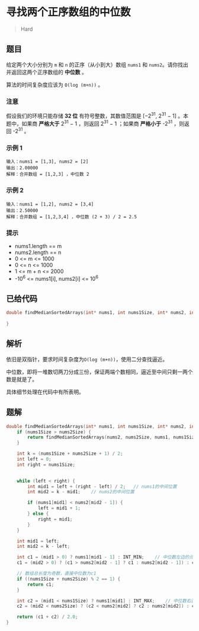 # 寻找两个正序数组的中位数

> Hard

## 题目

给定两个大小分别为 `m` 和 `n` 的正序（从小到大）数组 `nums1` 和 `nums2`。请你找出并返回这两个正序数组的 **中位数** 。

算法的时间复杂度应该为 `O(log (m+n))` 。

### 注意

假设我们的环境只能存储 **32 位** 有符号整数，其数值范围是 [−2<sup>31</sup>,  2<sup>31</sup> − 1] 。本题中，如果商 **严格大于** 2<sup>31</sup> − 1 ，则返回 2<sup>31</sup> − 1 ；如果商 **严格小于** -2<sup>31</sup> ，则返回 -2<sup>31</sup> 。

### 示例 1

```
输入：nums1 = [1,3], nums2 = [2]
输出：2.00000
解释：合并数组 = [1,2,3] ，中位数 2
```

### 示例 2

```
输入：nums1 = [1,2], nums2 = [3,4]
输出：2.50000
解释：合并数组 = [1,2,3,4] ，中位数 (2 + 3) / 2 = 2.5
```

### 提示

- nums1.length == m
- nums2.length == n
- 0 <= m <= 1000
- 0 <= n <= 1000
- 1 <= m + n <= 2000
- -10<sup>6</sup> <= nums1[i], nums2[i] <= 10<sup>6</sup>

## 已给代码

```c
double findMedianSortedArrays(int* nums1, int nums1Size, int* nums2, int nums2Size) {
    
}
```

## 解析

依旧是双指针，要求时间复杂度为`O(log (m+n))`，使用二分查找逼近。

中位数，即将一堆数切两刀分成三份，保证两端个数相同，逼近至中间只剩一两个数是就是了。

具体细节处理在代码中有所表明。

## 题解

```c
double findMedianSortedArrays(int* nums1, int nums1Size, int* nums2, int nums2Size) {
    if (nums1Size > nums2Size) {
        return findMedianSortedArrays(nums2, nums2Size, nums1, nums1Size);
    }

    int k = (nums1Size + nums2Size + 1) / 2;
    int left = 0;
    int right = nums1Size;
    

    while (left < right) {
        int mid1 = left + (right - left) / 2;   // nums1的中间位置
        int mid2 = k - mid1;    // nums2的中间位置

        if (nums1[mid1] < nums2[mid2 - 1]) {
            left = mid1 + 1;
        } else {
            right = mid1;
        }
    }

    int mid1 = left;
    int mid2 = k - left;

    int c1 = (mid1 > 0) ? nums1[mid1 - 1] : INT_MIN;    // 中位数左边的元素，取nums1的中间位置左边元素，如果越界则取负无穷大
    c1 = (mid2 > 0) ? (c1 > nums2[mid2 - 1] ? c1 : nums2[mid2 - 1]) : c1;   // 中位数左边的元素，取nums2的中间位置左边元素和c1中的较大值

    // 数组总长度为奇数，直接中位数为c1
    if ((nums1Size + nums2Size) % 2 == 1) {
        return c1;
    }

    int c2 = (mid1 < nums1Size) ? nums1[mid1] : INT_MAX;    // 中位数右边的元素，取nums1的中间位置右边元素，如果越界则取正无穷大
    c2 = (mid2 < nums2Size) ? (c2 < nums2[mid2] ? c2 : nums2[mid2]) : c2;

    return (c1 + c2) / 2.0;
}
```